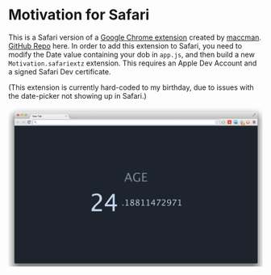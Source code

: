 # Motivation for Safari

This is a Safari version of a [Google Chrome extension](https://chrome.google.com/webstore/detail/motivation/ofdgfpchbidcgncgfpdlpclnpaemakoj) created by [maccman](https://github.com/maccman). [GitHub Repo](https://github.com/maccman/motivation) here. In order to add this extension to Safari, you need to modify the Date value containing your dob in `app.js`, and then build a new `Motivation.safariextz` extension. This requires an Apple Dev Account and a signed Safari Dev certificate.

(This extension is currently hard-coded to my birthday, due to issues with the date-picker not showing up in Safari.)

![](screenshot.png)

